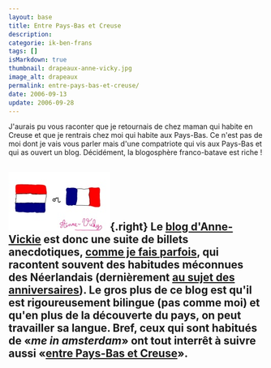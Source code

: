 ```yaml
---
layout: base
title: Entre Pays-Bas et Creuse
description: 
categorie: ik-ben-frans
tags: []
isMarkdown: true
thumbnail: drapeaux-anne-vicky.jpg
image_alt: drapeaux
permalink: entre-pays-bas-et-creuse/
date: 2006-09-13
update: 2006-09-28
---
```




J'aurais pu vous raconter que je retournais de chez maman qui habite en Creuse et que je rentrais chez moi qui habite aux Pays-Bas. Ce n'est pas de moi dont je vais vous parler mais d'une compatriote qui vis aux Pays-Bas et qui as ouvert un blog. Décidément, la blogosphère franco-batave est riche !

![drapeaux](drapeaux-anne-vicky.jpg){.right}
Le [blog d'Anne-Vickie](http://annevickycarlier.blogspot.com/index.html) est donc une suite de billets anecdotiques, [comme je fais parfois](/Dagelijks), qui racontent souvent des habitudes méconnues des Néerlandais (dernièrement [au sujet des anniversaires](http://annevickycarlier.blogspot.com/2006/08/verjaardag-van-maxim-lanniversaire-de.html)). Le gros plus de ce blog est qu'il est rigoureusement bilingue (pas comme moi) et qu'en plus de la découverte du pays, on peut travailler sa langue. Bref, ceux qui sont habitués de «*me in amsterdam*» ont tout interrêt à suivre aussi «[entre Pays-Bas et Creuse](http://annevickycarlier.blogspot.com/index.html)».
---